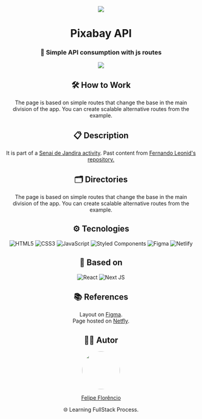 <p align="center">
  <a href="https://pixabay.com/">
  <img src="https://user-images.githubusercontent.com/107069825/236183209-45ac1feb-dc3b-440d-b77c-04353ce799d5.png"/> 
  </a>
</p>

<h1 align="center">Pixabay API</h1>

<div align="center">
  <h3>🚀 Simple API consumption with js routes</h3>
  <img src="https://user-images.githubusercontent.com/107069825/236184023-bd917590-0f35-42f1-ac9b-576903051274.png"/>
  
  
  ## 🛠 How to Work
  The page is based on simple routes that change the base in the main division of the app.
  You can create scalable alternative routes from the example.
  
  ## 📋 Description
  It is part of a [Senai de Jandira activity](https://github.com/fernandoleonid/api-publicas-2023). Past content from [Fernando Leonid's repository.](https://github.com/fernandoleonid/router-vanillajs)

 
  ## 🗂 Directories
  The page is based on simple routes that change the base in the main division of the app.
  You can create scalable alternative routes from the example.
  
  
  ## ⚙ Tecnologies
  ![HTML5](https://img.shields.io/badge/html5-%23E34F26.svg?style=for-the-badge&logo=html5&logoColor=white)
  ![CSS3](https://img.shields.io/badge/css3-%231572B6.svg?style=for-the-badge&logo=css3&logoColor=white)
  ![JavaScript](https://img.shields.io/badge/javascript-%23323330.svg?style=for-the-badge&logo=javascript&logoColor=%23F7DF1E)
  ![Styled Components](https://img.shields.io/badge/styled--components-DB7093?style=for-the-badge&logo=styled-components&logoColor=white)
  ![Figma](https://img.shields.io/badge/figma-%23F24E1E.svg?style=for-the-badge&logo=figma&logoColor=white)
  ![Netlify](https://img.shields.io/badge/netlify-%23000000.svg?style=for-the-badge&logo=netlify&logoColor=#00C7B7)
  
  ## 👀 Based on
  ![React](https://img.shields.io/badge/react-%2320232a.svg?style=for-the-badge&logo=react&logoColor=%2361DAFB)
  ![Next JS](https://img.shields.io/badge/Next-black?style=for-the-badge&logo=next.js&logoColor=white)
 
  
  
  ## 📚 References
  Layout on [Figma](https://www.figma.com/file/YVQ8vrjOg3HpqpNz6O5Ela/Pixabay-API-2.0?t=1dE09cBHOHfxrT0U-6). </br>
  Page hosted on [Netfly](https://pixabayapi-felipe.netlify.app/).

  ## 👨‍🔧 Autor

  
  <a href="https://github.com/FelipeFlorencio9/FelipeFlorencio9">
    <img style="border-radius: 50%;" src="https://github.com/FelipeFlorencio9.png" width="100px;" alt=""/>
  </a>
  
  [Felipe Florêncio](https://github.com/FelipeFlorencio9/FelipeFlorencio9)
  
  🌐 Learning FullStack Process.
</div>





